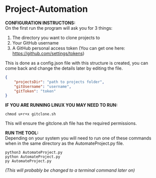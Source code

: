 # Project-Automation
**CONFIGURATION INSTRUCTONS:**  
On the first run the program will ask you for 3 things:  
1. The directory you want to clone projects to
1. Your GitHub username
1. A GitHub personal access token (You can get one here: https://github.com/settings/tokens)

This is done as a config.json file with this structure is created, you can come back and change the details later by editing the file.    
```json
{
    "projectsDir": "path to projects folder",
    "gitUsername": "username",
    "gitToken": "token"
}
```

**IF YOU ARE RUNNING LINUX YOU MAY NEED TO RUN:**  
```
chmod u+r+x gitclone.sh
```
This will ensure the gitclone.sh file has the required permissions.


**RUN THE TOOL:**  
Depending on your system you will need to run one of these commands when in the same directory as the AutomateProject.py file.
```
python3 AutomateProject.py
python AutomateProject.py
py AutomateProject.py
```
*(This will probably be changed to a terminal command later on)*
